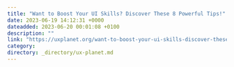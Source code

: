 ```yaml
---
title: "Want to Boost Your UI Skills? Discover These 8 Powerful Tips!"
date: 2023-06-19 14:12:31 +0000
dateadded: 2023-06-20 00:01:08 +0100
description: ""
link: "https://uxplanet.org/want-to-boost-your-ui-skills-discover-these-8-powerful-tips-a2024f3e24f2?source=rss----819cc2aaeee0---4"
category:
directory: _directory/ux-planet.md
---
```

